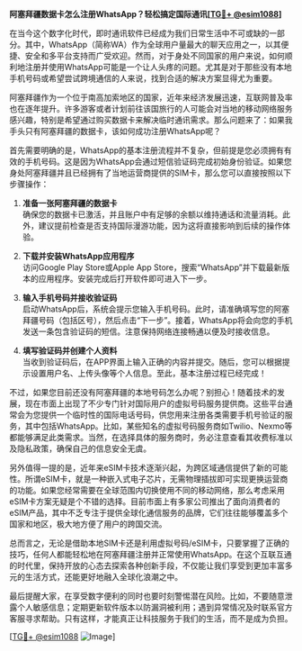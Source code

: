 **阿塞拜疆数据卡怎么注册WhatsApp？轻松搞定国际通讯[[TG💪+ @esim1088](https://t.me/s/esim1088)]**

在当今这个数字化时代，即时通讯软件已经成为我们日常生活中不可或缺的一部分。其中，WhatsApp（简称WA）作为全球用户量最大的聊天应用之一，以其便捷、安全和多平台支持而广受欢迎。然而，对于身处不同国家的用户来说，如何顺利地注册并使用WhatsApp可能是一个让人头疼的问题。尤其是对于那些没有本地手机号码或希望尝试跨境通信的人来说，找到合适的解决方案显得尤为重要。

阿塞拜疆作为一个位于南高加索地区的国家，近年来经济发展迅速，互联网普及率也在逐年提升。许多游客或者计划前往该国旅行的人可能会对当地的移动网络服务感兴趣，特别是希望通过购买数据卡来解决临时通讯需求。那么问题来了：如果我手头只有阿塞拜疆的数据卡，该如何成功注册WhatsApp呢？

首先需要明确的是，WhatsApp的基本注册流程并不复杂，但前提是您必须拥有有效的手机号码。这是因为WhatsApp会通过短信验证码完成初始身份验证。如果您身处阿塞拜疆并且已经拥有了当地运营商提供的SIM卡，那么您可以直接按照以下步骤操作：

1. **准备一张阿塞拜疆的数据卡**  
   确保您的数据卡已激活，并且账户中有足够的余额以维持通话和流量消耗。此外，建议提前检查是否支持国际漫游功能，因为这将直接影响到后续的操作体验。

2. **下载并安装WhatsApp应用程序**  
   访问Google Play Store或Apple App Store，搜索“WhatsApp”并下载最新版本的应用程序。安装完成后打开软件即可进入下一步。

3. **输入手机号码并接收验证码**  
   启动WhatsApp后，系统会提示您输入手机号码。此时，请准确填写您的阿塞拜疆号码（包括区号），然后点击“下一步”。接着，WhatsApp将会向您的手机发送一条包含验证码的短信。注意保持网络连接畅通以便及时接收信息。

4. **填写验证码并创建个人资料**  
   当收到验证码后，在APP界面上输入正确的内容并提交。随后，您可以根据提示设置用户名、上传头像等个人信息。至此，基本注册过程已经完成！

不过，如果您目前还没有阿塞拜疆的本地号码怎么办呢？别担心！随着技术的发展，现在市面上出现了不少专门针对国际用户的虚拟号码服务提供商。这些平台通常会为您提供一个临时性的国际电话号码，供您用来注册各类需要手机号验证的服务，其中包括WhatsApp。比如，某些知名的虚拟号码服务商如Twilio、Nexmo等都能够满足此类需求。当然，在选择具体的服务商时，务必注意查看其收费标准以及隐私政策，确保自己的信息安全无虞。

另外值得一提的是，近年来eSIM卡技术逐渐兴起，为跨区域通信提供了新的可能性。所谓eSIM卡，就是一种嵌入式电子芯片，无需物理插拔即可实现更换运营商的功能。如果您经常需要在全球范围内切换使用不同的移动网络，那么考虑采用eSIM卡方案无疑是个不错的选择。目前市面上有多家公司推出了面向消费者的eSIM产品，其中不乏专注于提供全球化通信服务的品牌，它们往往能够覆盖多个国家和地区，极大地方便了用户的跨国交流。

总而言之，无论是借助本地SIM卡还是利用虚拟号码/eSIM卡，只要掌握了正确的技巧，任何人都能轻松地在阿塞拜疆注册并正常使用WhatsApp。在这个互联互通的时代里，保持开放的心态去探索各种创新手段，不仅能让我们享受到更加丰富多元的生活方式，还能更好地融入全球化浪潮之中。

最后提醒大家，在享受数字便利的同时也要时刻警惕潜在风险。比如，不要随意泄露个人敏感信息；定期更新软件版本以防漏洞被利用；遇到异常情况及时联系官方客服寻求帮助。只有这样，才能真正让科技服务于我们的生活，而不是成为负担。

[[TG💪+ @esim1088](https://t.me/s/esim1088) ![Image](https://i.postimg.cc/4NQfJmqS/Snipaste-2025-05-13-00-14-12.png)]